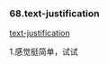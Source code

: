### 68.text-justification
[text-justification](https://leetcode.cn/problems/text-justification/)

1.感觉挺简单，试试